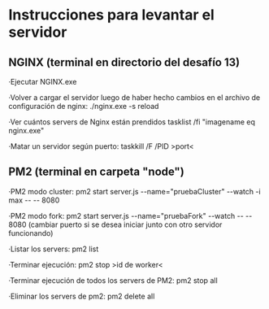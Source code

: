 # Instrucciones para levantar el servidor

## NGINX (terminal en directorio del desafío 13)

·Ejecutar NGINX.exe

·Volver a cargar el servidor luego de haber hecho cambios en el archivo de configuración de nginx: ./nginx.exe -s reload

·Ver cuántos servers de Nginx están prendidos tasklist /fi "imagename eq nginx.exe"

·Matar un servidor según puerto: taskkill /F /PID >port<

## PM2 (terminal en carpeta "node")

·PM2 modo cluster: pm2 start server.js --name="pruebaCluster" --watch -i max -- -- 8080

·PM2 modo fork: pm2 start server.js --name="pruebaFork" --watch -- -- 8080
(cambiar puerto si se desea iniciar junto con otro servidor funcionando)

·Listar los servers: pm2 list

·Terminar ejecución: pm2 stop >id de worker<

·Terminar ejecución de todos los servers de PM2: pm2 stop all

·Eliminar los servers de pm2: pm2 delete all

